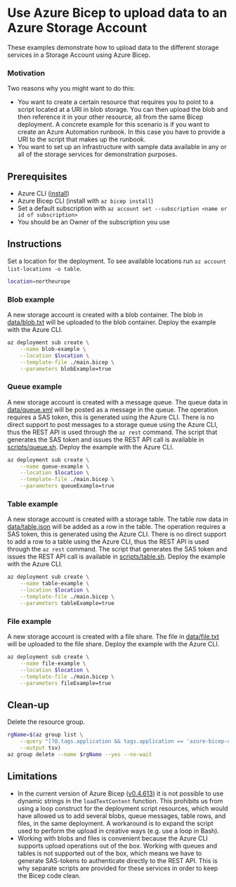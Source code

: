 # Use Azure Bicep to upload data to an Azure Storage Account

These examples demonstrate how to upload data to the different storage services in a Storage Account using Azure Bicep.

### Motivation

Two reasons why you might want to do this:

- You want to create a certain resource that requires you to point to a script located at a URI in blob storage. You can then upload the blob and then reference it in your other resource, all from the same Bicep deployment. A concrete example for this scenario is if you want to create an Azure Automation runbook. In this case you have to provide a URI to the script that makes up the runbook.
- You want to set up an infrastructure with sample data available in any or all of the storage services for demonstration purposes.

## Prerequisites

- Azure CLI ([install](https://docs.microsoft.com/en-us/cli/azure/install-azure-cli))
- Azure Bicep CLI (install with `az bicep install`)
- Set a default subscription with `az account set --subscription <name or id of subscription>`
- You should be an Owner of the subscription you use

## Instructions

Set a location for the deployment. To see available locations run `az account list-locations -o table`.

```bash
location=northeurope
```

### Blob example

A new storage account is created with a blob container. The blob in [data/blob.txt](./data/blob.txt) will be uploaded to the blob container. Deploy the example with the Azure CLI.

```bash
az deployment sub create \
    --name blob-example \
    --location $location \
    --template-file ./main.bicep \
    --parameters blobExample=true
```

### Queue example

A new storage account is created with a message queue. The queue data in [data/queue.xml](./data/queue.xml) will be posted as a message in the queue. The operation requires a SAS token, this is generated using the Azure CLI. There is no direct support to post messages to a storage queue using the Azure CLI, thus the REST API is used through the `az rest` command. The script that generates the SAS token and issues the REST API call is available in [scripts/queue.sh](./scripts/queue.sh). Deploy the example with the Azure CLI.

```bash
az deployment sub create \
    --name queue-example \
    --location $location \
    --template-file ./main.bicep \
    --parameters queueExample=true
```

### Table example

A new storage account is created with a storage table. The table row data in [data/table.json](./data/table.json) will be added as a row in the table. The operation requires a SAS token, this is generated using the Azure CLI. There is no direct support to add a row to a table using the Azure CLI, thus the REST API is used through the `az rest` command. The script that generates the SAS token and issues the REST API call is available in [scripts/table.sh](./scripts/table.sh). Deploy the example with the Azure CLI.

```bash
az deployment sub create \
    --name table-example \
    --location $location \
    --template-file ./main.bicep \
    --parameters tableExample=true
```

### File example

A new storage account is created with a file share. The file in [data/file.txt](./data/file.txt) will be uploaded to the file share. Deploy the example with the Azure CLI.

```bash
az deployment sub create \
    --name file-example \
    --location $location \
    --template-file ./main.bicep \
    --parameters fileExample=true
```

## Clean-up

Delete the resource group.

```bash
rgName=$(az group list \
    --query "[?@.tags.application && tags.application == 'azure-bicep-upload-data-to-storage'] | [0].name" \
    --output tsv)
az group delete --name $rgName --yes --no-wait
```

## Limitations

- In the current version of Azure Bicep ([v0.4.613](https://github.com/Azure/bicep/releases/tag/v0.4.613)) it is not possible to use dynamic strings in the `loadTextContent` function. This prohibits us from using a loop construct for the deployment script resources, which would have allowed us to add several blobs, queue messages, table rows, and files, in the same deployment. A workaround is to expand the script used to perform the upload in creative ways (e.g. use a loop in Bash).
- Working with blobs and files is convenient because the Azure CLI supports upload operations out of the box. Working with queues and tables is not supported out of the box, which means we have to generate SAS-tokens to authenticate directly to the REST API. This is why separate scripts are provided for these services in order to keep the Bicep code clean.
